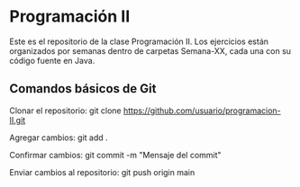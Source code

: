 Programación II
===============

Este es el repositorio de la clase Programación II.
Los ejercicios están organizados por semanas dentro de carpetas Semana-XX, cada una con su código fuente en Java.

Comandos básicos de Git
-----------------------
Clonar el repositorio:
git clone https://github.com/usuario/programacion-II.git

Agregar cambios:
git add .

Confirmar cambios:
git commit -m "Mensaje del commit"

Enviar cambios al repositorio:
git push origin main